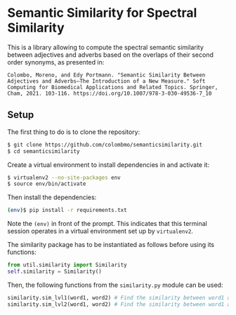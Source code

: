 # Semantic Similarity for Spectral Similarity

This is a library allowing to compute the spectral semantic similarity between adjectives and adverbs based on the overlaps of their second order synonyms, as presented in:

	Colombo, Moreno, and Edy Portmann. "Semantic Similarity Between Adjectives and Adverbs—The Introduction of a New Measure." Soft Computing for Biomedical Applications and Related Topics. Springer, Cham, 2021. 103-116. https://doi.org/10.1007/978-3-030-49536-7_10

## Setup

The first thing to do is to clone the repository:

```sh
$ git clone https://github.com/colombmo/semanticsimilarity.git
$ cd semanticsimilarity
```

Create a virtual environment to install dependencies in and activate it:

```sh
$ virtualenv2 --no-site-packages env
$ source env/bin/activate
```

Then install the dependencies:

```sh
(env)$ pip install -r requirements.txt
```

Note the `(env)` in front of the prompt. This indicates that this terminal
session operates in a virtual environment set up by `virtualenv2`.

The similarity package has to be instantiated as follows before using its functions:
```python
from util.similarity import Similarity
self.similarity = Similarity()
``` 

Then, the following functions from the `similarity.py` module can be used:

```python
similarity.sim_lvl1(word1, word2) # Find the similarity between word1 and word2 based on the overlap of their first-level synonyms
similarity.sim_lvl2(word1, word2) # Find the similarity between word1 and word2 based on the overlap of their second-level synonyms
```